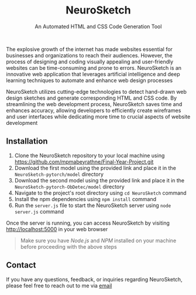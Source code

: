 <div align="center">
  <h1>NeuroSketch</h1>
  <p>An Automated HTML and CSS Code Generation Tool</p>
</div>

<br>

The explosive growth of the internet has made websites essential for businesses and organizations to reach their audiences. However, the process of designing and coding visually appealing and user-friendly websites can be time-consuming and prone to errors. NeuroSketch is an innovative web application that leverages artificial intelligence and deep learning techniques to automate and enhance web design processes

NeuroSketch utilizes cutting-edge technologies to detect hand-drawn web design sketches and generate corresponding HTML and CSS code. By streamlining the web development process, NeuroSketch saves time and enhances accuracy, allowing developers to efficiently create wireframes and user interfaces while dedicating more time to crucial aspects of website development

## Installation

1. Clone the NeuroSketch repository to your local machine using <https://github.com/mpmabeyrathne/Final-Year-Project.git>
2. Download the first model using the provided link and place it in the `NeuroSketch-pytorch/model` directory
3. Download the second model using the provided link and place it in the `NeuroSketch-pytorch-ObDetec/model` directory
4. Navigate to the project's root directory using `cd NeuroSketch` command
5. Install the npm dependencies using `npm install` command
6. Run the `server.js` file to start the NeuroSketch server using `node server.js` command

Once the server is running, you can access NeuroSketch by visiting <http://localhost:5000> in your web browser

> Make sure you have *Node.js* and *NPM* installed on your machine before proceeding with the above steps

## Contact

If you have any questions, feedback, or inquiries regarding NeuroSketch, please feel free to reach out to me via [email](mailto:pasindumaduwantha2019@gmail.com)
